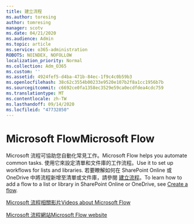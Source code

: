 ```yaml
---
title: 建立流程
ms.author: toresing
author: tomresing
manager: scotv
ms.date: 04/21/2020
ms.audience: Admin
ms.topic: article
ms.service: o365-administration
ROBOTS: NOINDEX, NOFOLLOW
localization_priority: Normal
ms.collection: Adm_O365
ms.custom: ''
ms.assetid: 4924fef5-d4ba-471b-84ec-1f9c4c0b59b3
ms.openlocfilehash: 38c62c3554b00233e9520e107b2f8a1cc1956b7b
ms.sourcegitcommit: c6692ce0fa1358ec3529e59ca0ecdfdea4cdc759
ms.translationtype: MT
ms.contentlocale: zh-TW
ms.lasthandoff: 09/14/2020
ms.locfileid: "47732850"
---
```

# <a name="microsoft-flow"></a><span data-ttu-id="cd369-102">Microsoft Flow</span><span class="sxs-lookup"><span data-stu-id="cd369-102">Microsoft Flow</span></span>

<span data-ttu-id="cd369-103">Microsoft 流程可協助您自動化常見工作。</span><span class="sxs-lookup"><span data-stu-id="cd369-103">Microsoft Flow helps you automate common tasks.</span></span> <span data-ttu-id="cd369-104">使用它來設定清單和文件庫的工作流程。</span><span class="sxs-lookup"><span data-stu-id="cd369-104">Use it to set up workflows for lists and libraries.</span></span> <span data-ttu-id="cd369-105">若要瞭解如何在 SharePoint Online 或 OneDrive 中將流程新增至清單或文件庫，請參閱 [建立流程](https://go.microsoft.com/fwlink/?linkid=869408)。</span><span class="sxs-lookup"><span data-stu-id="cd369-105">To learn how to add a flow to a list or library in SharePoint Online or OneDrive, see [Create a flow](https://go.microsoft.com/fwlink/?linkid=869408).</span></span>
  
[<span data-ttu-id="cd369-106">Microsoft 流程相關影片</span><span class="sxs-lookup"><span data-stu-id="cd369-106">Videos about Microsoft Flow</span></span>](https://go.microsoft.com/fwlink/?linkid=864641)
  
[<span data-ttu-id="cd369-107">Microsoft 流程網站</span><span class="sxs-lookup"><span data-stu-id="cd369-107">Microsoft Flow website</span></span>](https://go.microsoft.com/fwlink/?linkid=864642)
  

